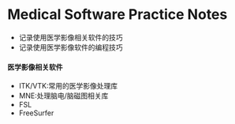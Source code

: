 # Medical Software Practice Notes
- 记录使用医学影像相关软件的技巧
- 记录使用医学影像软件的编程技巧





#### 医学影像相关软件

- ITK/VTK:常用的医学影像处理库
- MNE:处理脑电/脑磁图相关库
- FSL
- FreeSurfer